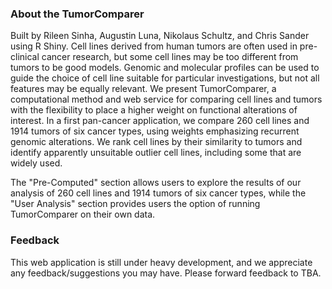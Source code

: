 ### About the TumorComparer
Built by Rileen Sinha, Augustin Luna, Nikolaus Schultz, and Chris Sander using R Shiny.
Cell lines derived from human tumors are often used in pre-clinical cancer research, but some cell lines may be too different from tumors to be good models. Genomic and molecular profiles can be used to guide the choice of cell line suitable for particular investigations, but not all features may be equally relevant. We present TumorComparer, a computational method and web service for comparing cell lines and tumors with the flexibility to place a higher weight on functional alterations of interest. In a first pan-cancer application, we compare 260 cell lines and 1914 tumors of six cancer types, using weights emphasizing recurrent genomic alterations. We rank cell lines by their similarity to tumors and identify apparently unsuitable outlier cell lines, including some that are widely used.

The "Pre-Computed" section allows users to explore the results of our analysis of 260 cell lines and 1914 tumors of six cancer types, while the "User Analysis" section provides users the option of running TumorComparer on their own data.

### Feedback
This web application is still under heavy development, and we appreciate any feedback/suggestions you may have. Please forward feedback to TBA.
